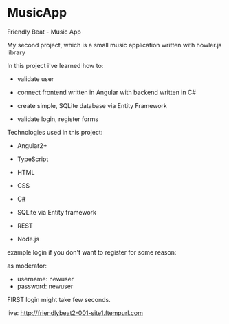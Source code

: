 # MusicApp

Friendly Beat - Music App

My second project, which is a small music application written with howler.js library

In this project i've learned how to:

- validate user

- connect frontend written in Angular with backend written in C#

- create simple, SQLite database via Entity Framework

- validate login, register forms


Technologies used in this project:

- Angular2+
 
- TypeScript

- HTML

- CSS

- C#

- SQLite via Entity framework

- REST

- Node.js

example login if you don't want to register for some reason:

as moderator:
- username: newuser
- password: newuser

FIRST login might take few seconds.

live: http://friendlybeat2-001-site1.ftempurl.com

